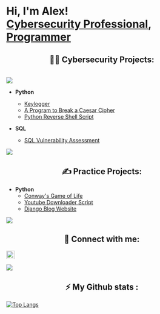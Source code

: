 <h1>Hi, I'm Alex! <br/><a href=https://www.linkedin.com/in/alex-griffiths-lg/>Cybersecurity Professional</a>, <a href=https://www.linkedin.com/in/alex-griffiths-lg/>Programmer</a> </h1>

<h2 align="center">👨‍💻 Cybersecurity Projects:</h2>
<br>

<img src="https://user-images.githubusercontent.com/73097560/115834477-dbab4500-a447-11eb-908a-139a6edaec5c.gif">

- <b>Python</b>
  - [Keylogger](https://github.com/LexusG/Keylogger-Project)
  - [A Program to Break a Caesar Cipher](https://github.com/LexusG/Cracking-Caesar-Cipher)
  - [Python Reverse Shell Script](https://github.com/LexusG/Reverse-Shell-)
 
- <b>SQL</b>
  - [SQL Vulnerability Assessment](https://github.com/LexusG/Keylogger-Project)

<img src="https://user-images.githubusercontent.com/73097560/115834477-dbab4500-a447-11eb-908a-139a6edaec5c.gif">    

<h2 align="center">✍️ Practice Projects:</h2>

- <b>Python</b>
  - [Conway's Game of Life](https://github.com/LexusG/LIfe-Simulation-)
  - [Youtube Downloader Script](https://github.com/LexusG/Youtube-Downloader-Script-)
  - [Django Blog Website](https://github.com/LexusG/django_project)


<img src="https://user-images.githubusercontent.com/73097560/115834477-dbab4500-a447-11eb-908a-139a6edaec5c.gif"> 
<h2 align="center"> 🤳 Connect with me:</h2>


[<img align="center" alt="JoshMadakor | LinkedIn" width="22px" src="https://cdn.jsdelivr.net/npm/simple-icons@v3/icons/linkedin.svg" />][linkedin]


[linkedin]: https://www.linkedin.com/in/alex-griffiths-lg/


<img src="https://user-images.githubusercontent.com/73097560/115834477-dbab4500-a447-11eb-908a-139a6edaec5c.gif"> 

<h2 align="center"> ⚡ My Github stats :</h2>

[![Top Langs](https://github-readme-stats.vercel.app/api/top-langs/?username=LexusG&layout=compact&theme=vision-friendly-dark)](https://github.com/LexusG/github-readme-stats)

<!--
**LexusG/LexusG** is a ✨ _special_ ✨ repository because its `README.md` (this file) appears on your GitHub profile.

Here are some ideas to get you started:

- 🔭 I’m currently working on ...
- 🌱 I’m currently learning ...
- 👯 I’m looking to collaborate on ...
- 🤔 I’m looking for help with ...
- 💬 Ask me about ...
- 📫 How to reach me: ...
- 😄 Pronouns: ...
- ⚡ Fun fact: ...
-->
